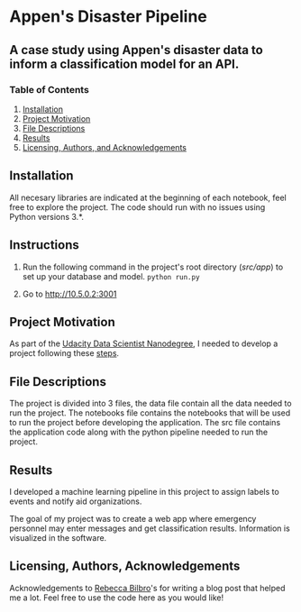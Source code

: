 # Appen's Disaster Pipeline

## A case study using Appen's disaster data to inform a classification model for an API.


### Table of Contents

1. [Installation](#installation)
2. [Project Motivation](#motivation)
3. [File Descriptions](#files)
4. [Results](#results)
5. [Licensing, Authors, and Acknowledgements](#licensing)

## Installation <a name="installation"></a>

All necesary libraries are indicated at the beginning of each notebook, feel free to explore the project. The code should run with no issues using Python versions 3.*.

## Instructions <a name="instructions"></a>

1. Run the following command in the project's root directory (*src/app*) to set up your database and model.
     `python run.py`

2. Go to http://10.5.0.2:3001

## Project Motivation<a name="motivation"></a>

As part of the [Udacity Data Scientist Nanodegree](https://www.udacity.com/course/data-scientist-nanodegree--nd025), I needed to develop a project following these [steps](https://github.com/JoseEstevan/DS-Experiments/blob/main/Appen's%20Disaster%20Pipeline/Steps.md).

## File Descriptions <a name="files"></a>

The project is divided into 3 files, the data file contain all the data needed to run the project.
The notebooks file contains the notebooks that will be used to run the project before developing the application. The src file contains the application code along with the python pipeline needed to run the project.

## Results<a name="results"></a>

I developed a machine learning pipeline in this project to assign labels to events and notify aid organizations.

The goal of my project was to create a web app where emergency personnel may enter messages and get classification results. Information is visualized in the software. 

## Licensing, Authors, Acknowledgements<a name="licensing"></a>

Acknowledgements to [Rebecca Bilbro](https://rebeccabilbro.github.io/module-main-has-no-attribute/)'s for writing a blog post that helped me a lot. Feel free to use the code here as you would like! 
